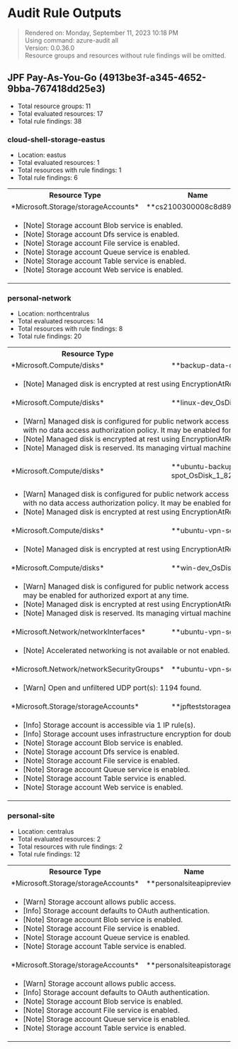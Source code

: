 # Audit Rule Outputs

> Rendered on: Monday, September 11, 2023 10:18 PM <br/>
> Using command: azure-audit all <br/>
> Version: 0.0.36.0 <br/>
> Resource groups and resources without rule findings will be omitted.

## JPF Pay-As-You-Go (4913be3f-a345-4652-9bba-767418dd25e3)

- Total resource groups: 11
- Total evaluated resources: 17
- Total rule findings: 38

### cloud-shell-storage-eastus

- Location: eastus
- Total evaluated resources: 1
- Total resources with rule findings: 1
- Total rule findings: 6

<table>
<tr>
<th>Resource Type</th>
<th>Name</th>
</tr>
<tr>
<td>*Microsoft.Storage/storageAccounts*</td>
<td>**cs2100300008c8d894b**</td>
</tr>
<tr><td colspan="2"><ul><li>[Note] Storage account Blob service is enabled.</li>
<li>[Note] Storage account Dfs service is enabled.</li>
<li>[Note] Storage account File service is enabled.</li>
<li>[Note] Storage account Queue service is enabled.</li>
<li>[Note] Storage account Table service is enabled.</li>
<li>[Note] Storage account Web service is enabled.</li>
</ul></td></tr>
</table>

### personal-network

- Location: northcentralus
- Total evaluated resources: 14
- Total resources with rule findings: 8
- Total rule findings: 20

<table>
<tr>
<th>Resource Type</th>
<th>Name</th>
</tr>
<tr>
<td>*Microsoft.Compute/disks*</td>
<td>**backup-data-disk**</td>
</tr>
<tr><td colspan="2"><ul><li>[Note] Managed disk is encrypted at rest using EncryptionAtRestWithPlatformKey.</li>
</ul></td></tr>
<tr>
<td>*Microsoft.Compute/disks*</td>
<td>**linux-dev_OsDisk**</td>
</tr>
<tr><td colspan="2"><ul><li>[Warn] Managed disk is configured for public network access and an allow all network access policy with no data access authorization policy. It may be enabled for export at anytime.</li>
<li>[Note] Managed disk is encrypted at rest using EncryptionAtRestWithPlatformKey.</li>
<li>[Note] Managed disk is reserved. Its managing virtual machine is currently deallocated.</li>
</ul></td></tr>
<tr>
<td>*Microsoft.Compute/disks*</td>
<td>**ubuntu-backup-server-spot_OsDisk_1_82ad58ea1b864609a678571faedee9b3**</td>
</tr>
<tr><td colspan="2"><ul><li>[Warn] Managed disk is configured for public network access and an allow all network access policy with no data access authorization policy. It may be enabled for export at anytime.</li>
<li>[Note] Managed disk is encrypted at rest using EncryptionAtRestWithPlatformKey.</li>
</ul></td></tr>
<tr>
<td>*Microsoft.Compute/disks*</td>
<td>**ubuntu-vpn-server-spot_OsDisk**</td>
</tr>
<tr><td colspan="2"><ul><li>[Note] Managed disk is encrypted at rest using EncryptionAtRestWithPlatformKey.</li>
</ul></td></tr>
<tr>
<td>*Microsoft.Compute/disks*</td>
<td>**win-dev_OsDisk**</td>
</tr>
<tr><td colspan="2"><ul><li>[Warn] Managed disk is configured for public network access using AAD authorization credentials. It may be enabled for authorized export at any time.</li>
<li>[Note] Managed disk is encrypted at rest using EncryptionAtRestWithPlatformKey.</li>
<li>[Note] Managed disk is reserved. Its managing virtual machine is currently deallocated.</li>
</ul></td></tr>
<tr>
<td>*Microsoft.Network/networkInterfaces*</td>
<td>**ubuntu-vpn-server-spot105**</td>
</tr>
<tr><td colspan="2"><ul><li>[Note] Accelerated networking is not available or not enabled.</li>
</ul></td></tr>
<tr>
<td>*Microsoft.Network/networkSecurityGroups*</td>
<td>**ubuntu-vpn-server-spot-nsg**</td>
</tr>
<tr><td colspan="2"><ul><li>[Warn] Open and unfiltered UDP port(s): 1194 found.</li>
</ul></td></tr>
<tr>
<td>*Microsoft.Storage/storageAccounts*</td>
<td>**jpfteststorageacct**</td>
</tr>
<tr><td colspan="2"><ul><li>[Info] Storage account is accessible via 1 IP rule(s).</li>
<li>[Info] Storage account uses infrastructure encryption for double encryption.</li>
<li>[Note] Storage account Blob service is enabled.</li>
<li>[Note] Storage account Dfs service is enabled.</li>
<li>[Note] Storage account File service is enabled.</li>
<li>[Note] Storage account Queue service is enabled.</li>
<li>[Note] Storage account Table service is enabled.</li>
<li>[Note] Storage account Web service is enabled.</li>
</ul></td></tr>
</table>

### personal-site

- Location: centralus
- Total evaluated resources: 2
- Total resources with rule findings: 2
- Total rule findings: 12

<table>
<tr>
<th>Resource Type</th>
<th>Name</th>
</tr>
<tr>
<td>*Microsoft.Storage/storageAccounts*</td>
<td>**personalsiteapipreview**</td>
</tr>
<tr><td colspan="2"><ul><li>[Warn] Storage account allows public access.</li>
<li>[Info] Storage account defaults to OAuth authentication.</li>
<li>[Note] Storage account Blob service is enabled.</li>
<li>[Note] Storage account File service is enabled.</li>
<li>[Note] Storage account Queue service is enabled.</li>
<li>[Note] Storage account Table service is enabled.</li>
</ul></td></tr>
<tr>
<td>*Microsoft.Storage/storageAccounts*</td>
<td>**personalsiteapistorage**</td>
</tr>
<tr><td colspan="2"><ul><li>[Warn] Storage account allows public access.</li>
<li>[Info] Storage account defaults to OAuth authentication.</li>
<li>[Note] Storage account Blob service is enabled.</li>
<li>[Note] Storage account File service is enabled.</li>
<li>[Note] Storage account Queue service is enabled.</li>
<li>[Note] Storage account Table service is enabled.</li>
</ul></td></tr>
</table>



